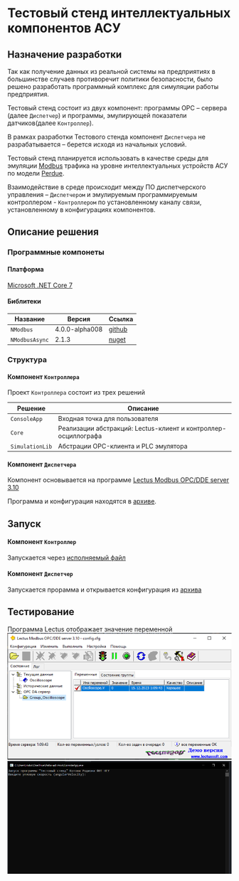 ﻿# Тестовый стенд интеллектуальных компонентов АСУ

## Назначение разработки

Так как получение данных из реальной системы на предприятиях в большинстве случаев противоречит политики безопасности,
было решено разработать программный комплекс для симуляции работы предприятия.

Тестовый стенд состоит из двух компонент: программы OPC – сервера (далее ```Диспетчер```) и программы, эмулирующей
показатели датчиков(далее ```Контроллер```).

В рамках разработки Тестового стенда компонент ```Диспетчера``` не разрабатывается – берется исходя из начальных
условий.

Тестовый стенд планируется использовать в качестве среды для
эмуляции [Modbus](https://wingpath.co.uk/docs/modbus_tcp_specification.pdf) трафика на уровне интеллектуальных устройств
АСУ по модели [Perdue](https://www.sci-hub.ru/10.1016/0166-3615%2894%2990017-5).

Взаимодействие в среде происходит между ПО диспетчерского управления – ```Диспетчером``` и эмулируемым программируемым
контроллером - ```Контроллером``` по установленному каналу связи, установленному в конфигурациях компонентов.

## Описание решения

### Программные компонеты

#### Платформа

[Microsoft .NET Core 7](https://dotnet.microsoft.com/en-us/download/dotnet/7.0)

#### Библитеки

| Название           | Версия         | Ссылка                                               |
|--------------------|----------------|------------------------------------------------------|
| ```NModbus```      | 4.0.0-alpha008 | [github](https://github.com/NModbus/NModbus)         |
| ```NModbusAsync``` | 2.1.3          | [nuget](https://www.nuget.org/packages/NModbusAsync) |

### Структура
#### Компонент ```Контроллера```
Проект ```Контроллера``` состоит из трех решений

| Решение             | Описание                                                       |  
|---------------------|----------------------------------------------------------------| 
| ```ConsoleApp```    | Входная точка для пользователя                                 | 
| ```Core```          | Реализации абстракций: Lectus-клиент и контроллер-осциллографа |  
| ```SimulationLib``` | Абстрации OPC-клиента и PLC эмулятора                          |  

#### Компонент ```Диспетчера```
Компонент основывается на программе [Lectus Modbus OPC/DDE server 3.10](https://lectussoft.com/opcserver.html)

Программа и конфигурация находятся в [архиве](execute/lectus.zip).

## Запуск 
#### Компонент ```Контроллер```
Запускается через [исполняемый файл](execute/ConsoleApp.exe)

#### Компонент ```Диспетчер```
Запускается прорамма и открывается конфигурация из [архива](execute/lectus.zip)
## Тестирование 
Программа Lectus отображает значение переменной 
![img.png](screenshots/lectus.png)
![img.png](screenshots/console_app.png)